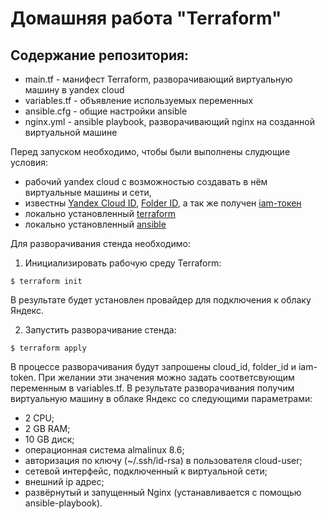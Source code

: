 # Домашняя работа "Terraform"   
  
## Содержание репозитория:
- main.tf - манифест Terraform, разворачивающий виртуальную машину в yandex cloud  
- variables.tf - объявление используемых переменных  
- ansible.cfg - общие настройки ansible  
- nginx.yml - ansible playbook, разворачивающий nginx на созданной виртуальной машине 
  
Перед запуском необходимо, чтобы были выполнены слудющие условия:  
  
- рабочий yandex cloud с возможностью создавать в нём виртуальные машины и сети, 
- известны  [Yandex Cloud ID](https://cloud.yandex.ru/docs/resource-manager/operations/cloud/get-id), [Folder ID](https://cloud.yandex.ru/docs/resource-manager/operations/folder/get-id), а так же получен [iam-токен](https://cloud.yandex.ru/docs/iam/concepts/authorization/iam-token)   
- локально установленный [terraform](https://hashicorp-releases.yandexcloud.net/terraform/)
- локально установленный [ansible](https://docs.ansible.com/ansible/latest/installation_guide/installation_distros.html)

Для разворачивания стенда необходимо:
1. Инициализировать рабочую среду Terraform:

```
$ terraform init
```
В результате будет установлен провайдер для подключения к облаку Яндекс.

2. Запустить разворачивание стенда:
```
$ terraform apply
```
В процессе разворачивания будут запрошены cloud_id, folder_id и iam-token. При желании эти значения можно задать соответсвующим переменным в variables.tf.
В результате разворачивания получим виртуальную машину в облаке Яндекс со следующими параметрами:
- 2 CPU;
- 2 GB RAM;
- 10 GB диск;
- операционная система almalinux 8.6;
- авторизация по ключу (~/.ssh/id-rsa) в пользователя cloud-user;
- сетевой интерфейс, подключенный к виртуальной сети;
- внешний ip адрес;
- развёрнутый и запущенный Nginx (устанавливается с помощью ansible-playbook).
